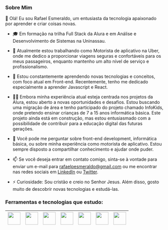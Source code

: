 ### Sobre Mim

👋 Olá! Eu sou Rafael Esmeraldo, um entusiasta da tecnologia apaixonado por aprender e criar coisas novas.

- 🎓 Em formação na trilha Full Stack da Alura e em Análise e Desenvolvimento de Sistemas na Uninassau.

- 🔭 Atualmente estou trabalhando como Motorista de aplicativo na Uber, onde me dedico a proporcionar viagens seguras e confortáveis para os meus passageiros, enquanto mantenho um alto nível de serviço e profissionalismo.
  
- 🌱 Estou constantemente aprendendo novas tecnologias e conceitos, com foco atual em Front-end. Recentemente, tenho me dedicado especialmente a aprender Javascript e React.

- 👨‍💻 Embora minha experiência atual esteja centrada nos projetos da Alura, estou aberto a novas oportunidades e desafios. Estou buscando uma migração de área e tenho participado do projeto chamado InfoKids, onde pretendo ensinar crianças de 7 a 15 anos informática básica. Este projeto ainda está em construção, mas estou entusiasmado com a possibilidade de contribuir para a educação digital das futuras gerações.

- 💬 Você pode me perguntar sobre front-end development, informática básica, ou sobre minha experiência como motorista de aplicativo. Estou sempre disposto a compartilhar conhecimento e ajudar onde puder.

- 📫 Se você deseja entrar em contato comigo, sinta-se à vontade para enviar um e-mail para rafaelpesmeraldo@gmail.com ou me encontrar nas redes sociais em [LinkedIn](https://www.linkedin.com/in/rafael-esmeraldo-95b555297/) ou [Twitter](https://twitter.com/RafinhaPE).

- ⚡ Curiosidade: Sou cristão e creio no Senhor Jesus. Além disso, gosto muito de descobrir novas tecnologias e estudá-las.

### Ferramentas e tecnologias que estudo:

| <img src="https://cdn.jsdelivr.net/gh/devicons/devicon@latest/icons/html5/html5-original-wordmark.svg" width="40" height="40" /> | <img src="https://cdn.jsdelivr.net/gh/devicons/devicon@latest/icons/css3/css3-original-wordmark.svg" width="40" height="40" /> | <img src="https://cdn.jsdelivr.net/gh/devicons/devicon@latest/icons/javascript/javascript-original.svg" width="40" height="40" /> | <img src="https://cdn.jsdelivr.net/gh/devicons/devicon@latest/icons/git/git-original.svg" width="40" height="40" /> | <img src="https://cdn.jsdelivr.net/gh/devicons/devicon@latest/icons/github/github-original-wordmark.svg" width="40" height="40" /> | <img src="https://cdn.jsdelivr.net/gh/devicons/devicon@latest/icons/githubcodespaces/githubcodespaces-original.svg" width="40" height="40" /> | <img src="https://cdn.jsdelivr.net/gh/devicons/devicon@latest/icons/vscode/vscode-original-wordmark.svg" width="40" height="40" /> |
|---|---|---|---|---|---|---|

                  

          
          
          
          
